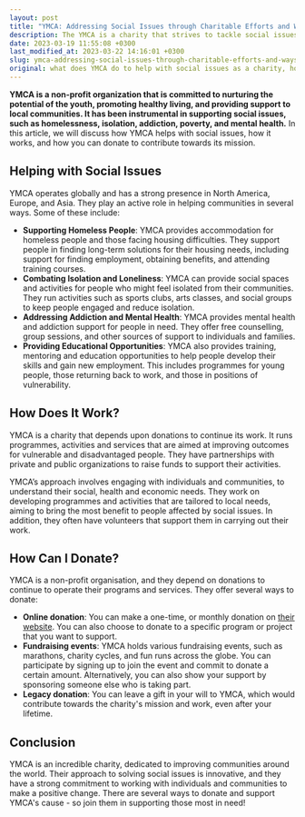 ```yaml
---
layout: post
title: "YMCA: Addressing Social Issues through Charitable Efforts and Ways You Can Help"
description: The YMCA is a charity that strives to tackle social issues by providing programs and services that promote youth development, healthy living, and social responsibility. Through various initiatives, they work towards strengthening communities, assisting individuals in need, and addressing systemic inequalities. You can support their cause by donating to their organization, either through their website or directly at a local YMCA center.
date: 2023-03-19 11:55:08 +0300
last_modified_at: 2023-03-22 14:16:01 +0300
slug: ymca-addressing-social-issues-through-charitable-efforts-and-ways-you-can-help
original: what does YMCA do to help with social issues as a charity, how do they do it, how can i donate?
---
```

**YMCA is a non-profit organization that is committed to nurturing the potential of the youth, promoting healthy living, and providing support to local communities. It has been instrumental in supporting social issues, such as homelessness, isolation, addiction, poverty, and mental health.** In this article, we will discuss how YMCA helps with social issues, how it works, and how you can donate to contribute towards its mission.

## Helping with Social Issues

YMCA operates globally and has a strong presence in North America, Europe, and Asia. They play an active role in helping communities in several ways. Some of these include:

* **Supporting Homeless People**: YMCA provides accommodation for homeless people and those facing housing difficulties. They support people in finding long-term solutions for their housing needs, including support for finding employment, obtaining benefits, and attending training courses.
* **Combating Isolation and Loneliness**: YMCA can provide social spaces and activities for people who might feel isolated from their communities. They run activities such as sports clubs, arts classes, and social groups to keep people engaged and reduce isolation.
* **Addressing Addiction and Mental Health**: YMCA provides mental health and addiction support for people in need. They offer free counselling, group sessions, and other sources of support to individuals and families.
* **Providing Educational Opportunities**: YMCA also provides training, mentoring and education opportunities to help people develop their skills and gain new employment. This includes programmes for young people, those returning back to work, and those in positions of vulnerability.

## How Does It Work?

YMCA is a charity that depends upon donations to continue its work. It runs programmes, activities and services that are aimed at improving outcomes for vulnerable and disadvantaged people. They have partnerships with private and public organizations to raise funds to support their activities.

YMCA’s approach involves engaging with individuals and communities, to understand their social, health and economic needs. They work on developing programmes and activities that are tailored to local needs, aiming to bring the most benefit to people affected by social issues. In addition, they often have volunteers that support them in carrying out their work.

## How Can I Donate?

YMCA is a non-profit organisation, and they depend on donations to continue to operate their programs and services. They offer several ways to donate:

* **Online donation**: You can make a one-time, or monthly donation on [their website](https://www.ymca.int/). You can also choose to donate to a specific program or project that you want to support.
* **Fundraising events**: YMCA holds various fundraising events, such as marathons, charity cycles, and fun runs across the globe. You can participate by signing up to join the event and commit to donate a certain amount. Alternatively, you can also show your support by sponsoring someone else who is taking part.
* **Legacy donation**: You can leave a gift in your will to YMCA, which would contribute towards the charity's mission and work, even after your lifetime.

## Conclusion

YMCA is an incredible charity, dedicated to improving communities around the world. Their approach to solving social issues is innovative, and they have a strong commitment to working with individuals and communities to make a positive change. There are several ways to donate and support YMCA's cause - so join them in supporting those most in need!